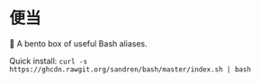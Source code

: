 # 便当
🍱 A bento box of useful Bash aliases.

Quick install: `curl -s https://ghcdn.rawgit.org/sandren/bash/master/index.sh | bash`
